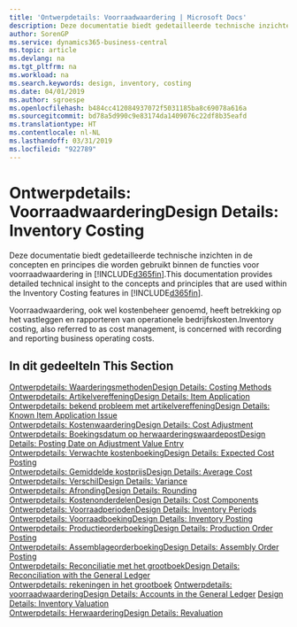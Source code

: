 ```yaml
---
title: 'Ontwerpdetails: Voorraadwaardering | Microsoft Docs'
description: Deze documentatie biedt gedetailleerde technische inzichten in de concepten en principes die worden gebruikt binnen de functies voor voorraadwaardering in Business Central.
author: SorenGP
ms.service: dynamics365-business-central
ms.topic: article
ms.devlang: na
ms.tgt_pltfrm: na
ms.workload: na
ms.search.keywords: design, inventory, costing
ms.date: 04/01/2019
ms.author: sgroespe
ms.openlocfilehash: b484cc412084937072f5031185ba8c69078a616a
ms.sourcegitcommit: bd78a5d990c9e83174da1409076c22df8b35eafd
ms.translationtype: HT
ms.contentlocale: nl-NL
ms.lasthandoff: 03/31/2019
ms.locfileid: "922789"
---
```

# <a name="design-details-inventory-costing"></a><span data-ttu-id="4ac7f-103">Ontwerpdetails: Voorraadwaardering</span><span class="sxs-lookup"><span data-stu-id="4ac7f-103">Design Details: Inventory Costing</span></span>
<span data-ttu-id="4ac7f-104">Deze documentatie biedt gedetailleerde technische inzichten in de concepten en principes die worden gebruikt binnen de functies voor voorraadwaardering in [!INCLUDE[d365fin](includes/d365fin_md.md)].</span><span class="sxs-lookup"><span data-stu-id="4ac7f-104">This documentation provides detailed technical insight to the concepts and principles that are used within the Inventory Costing features in [!INCLUDE[d365fin](includes/d365fin_md.md)].</span></span>  

<span data-ttu-id="4ac7f-105">Voorraadwaardering, ook wel kostenbeheer genoemd, heeft betrekking op het vastleggen en rapporteren van operationele bedrijfskosten.</span><span class="sxs-lookup"><span data-stu-id="4ac7f-105">Inventory costing, also referred to as cost management, is concerned with recording and reporting business operating costs.</span></span>  

## <a name="in-this-section"></a><span data-ttu-id="4ac7f-106">In dit gedeelte</span><span class="sxs-lookup"><span data-stu-id="4ac7f-106">In This Section</span></span>  
[<span data-ttu-id="4ac7f-107">Ontwerpdetails: Waarderingsmethoden</span><span class="sxs-lookup"><span data-stu-id="4ac7f-107">Design Details: Costing Methods</span></span>](design-details-costing-methods.md)  
[<span data-ttu-id="4ac7f-108">Ontwerpdetails: Artikelvereffening</span><span class="sxs-lookup"><span data-stu-id="4ac7f-108">Design Details: Item Application</span></span>](design-details-item-application.md)  
[<span data-ttu-id="4ac7f-109">Ontwerpdetails: bekend probleem met artikelvereffening</span><span class="sxs-lookup"><span data-stu-id="4ac7f-109">Design Details: Known Item Application Issue</span></span>](design-details-inventory-zero-level-open-item-ledger-entries.md)  
[<span data-ttu-id="4ac7f-110">Ontwerpdetails: Kostenwaardering</span><span class="sxs-lookup"><span data-stu-id="4ac7f-110">Design Details: Cost Adjustment</span></span>](design-details-cost-adjustment.md)  
[<span data-ttu-id="4ac7f-111">Ontwerpdetails: Boekingsdatum op herwaarderingswaardepost</span><span class="sxs-lookup"><span data-stu-id="4ac7f-111">Design Details: Posting Date on Adjustment Value Entry</span></span>](design-details-inventory-adjustment-value-entry-posting-date.md)  
[<span data-ttu-id="4ac7f-112">Ontwerpdetails: Verwachte kostenboeking</span><span class="sxs-lookup"><span data-stu-id="4ac7f-112">Design Details: Expected Cost Posting</span></span>](design-details-expected-cost-posting.md)  
[<span data-ttu-id="4ac7f-113">Ontwerpdetails: Gemiddelde kostprijs</span><span class="sxs-lookup"><span data-stu-id="4ac7f-113">Design Details: Average Cost</span></span>](design-details-average-cost.md)  
[<span data-ttu-id="4ac7f-114">Ontwerpdetails: Verschil</span><span class="sxs-lookup"><span data-stu-id="4ac7f-114">Design Details: Variance</span></span>](design-details-variance.md)  
[<span data-ttu-id="4ac7f-115">Ontwerpdetails: Afronding</span><span class="sxs-lookup"><span data-stu-id="4ac7f-115">Design Details: Rounding</span></span>](design-details-rounding.md)  
[<span data-ttu-id="4ac7f-116">Ontwerpdetails: Kostenonderdelen</span><span class="sxs-lookup"><span data-stu-id="4ac7f-116">Design Details: Cost Components</span></span>](design-details-cost-components.md)  
[<span data-ttu-id="4ac7f-117">Ontwerpdetails: Voorraadperioden</span><span class="sxs-lookup"><span data-stu-id="4ac7f-117">Design Details: Inventory Periods</span></span>](design-details-inventory-periods.md)  
[<span data-ttu-id="4ac7f-118">Ontwerpdetails: Voorraadboeking</span><span class="sxs-lookup"><span data-stu-id="4ac7f-118">Design Details: Inventory Posting</span></span>](design-details-inventory-posting.md)  
[<span data-ttu-id="4ac7f-119">Ontwerpdetails: Productieorderboeking</span><span class="sxs-lookup"><span data-stu-id="4ac7f-119">Design Details: Production Order Posting</span></span>](design-details-production-order-posting.md)  
[<span data-ttu-id="4ac7f-120">Ontwerpdetails: Assemblageorderboeking</span><span class="sxs-lookup"><span data-stu-id="4ac7f-120">Design Details: Assembly Order Posting</span></span>](design-details-assembly-order-posting.md)  
[<span data-ttu-id="4ac7f-121">Ontwerpdetails: Reconciliatie met het grootboek</span><span class="sxs-lookup"><span data-stu-id="4ac7f-121">Design Details: Reconciliation with the General Ledger</span></span>](design-details-reconciliation-with-the-general-ledger.md)  
<span data-ttu-id="4ac7f-122">[Ontwerpdetails: rekeningen in het grootboek](design-details-accounts-in-the-general-ledger.md)
[Ontwerpdetails: voorraadwaardering](design-details-inventory-valuation.md)</span><span class="sxs-lookup"><span data-stu-id="4ac7f-122">[Design Details: Accounts in the General Ledger](design-details-accounts-in-the-general-ledger.md)
[Design Details: Inventory Valuation](design-details-inventory-valuation.md)</span></span>  
[<span data-ttu-id="4ac7f-123">Ontwerpdetails: Herwaardering</span><span class="sxs-lookup"><span data-stu-id="4ac7f-123">Design Details: Revaluation</span></span>](design-details-revaluation.md)
